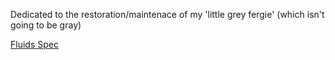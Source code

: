 Dedicated to the restoration/maintenace of my 'little grey fergie' (which isn't going to be gray)

[Fluids Spec](fluids.md)
